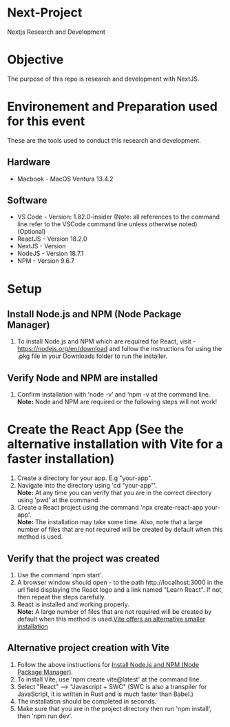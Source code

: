# Next-Project
Nextjs Research and Development

# Objective    
The purpose of this repo is research and development with NextJS. 

# Environement and Preparation used for this event   
These are the tools used to conduct this research and development. 

## Hardware
* Macbook - MacOS Ventura 13.4.2

## Software
* VS Code - Version: 1.82.0-insider (Note: all references to the command line refer to the VSCode command line unless otherwise noted) (Optional)
* ReactJS - Version 18.2.0
* NextJS - Version
* NodeJS - Version 18.7.1
* NPM - Version 9.6.7

# Setup
## Install Node.js and NPM (Node Package Manager)
1. To install Node.js and NPM which are required for React, visit - https://nodejs.org/en/download and follow the instructions for using the .pkg file in your Downloads folder to run the installer.   

## Verify Node and NPM are installed
1. Confirm installation with ‘node -v’ and ‘npm -v at the command line.   
    **Note:** Node and NPM are required or the following steps will not work!

# Create the React App (See the alternative installation with Vite for a faster installation)
1. Create a directory for your app. E.g "your-app".   
2. Navigate into the directory using 'cd "your-app"'.   
   **Note:** At any time you can verify that you are in the correct directory using 'pwd' at the command.   
3. Create a React project using the command 'npx create-react-app your-app'.   
   **Note:** The installation may take some time. Also, note that a large number of files that are not required will be created by default when this method is used.   

## Verify that the project was created   
1. Use the command 'npm start'.   
2. A browser window should open - to the path http://localhost:3000 in the url field displaying the React logo and a link named "Learn React". If not, then repeat the steps carefully.   
3. React is installed and working properly.     
   **Note:** A large number of files that are not required will be created by default when this method is used.[Vite offers an alternative smaller installation](#alternative-installation-with-vite)   

## Alternative project creation with Vite
1. Follow the above instructions for [Install Node.js and NPM (Node Package Manager)](#create-the-react-app-see-the-alternative-installation-with-vite-for-a-faster-installation).    
2. To install Vite, use 'npm create vite@latest' at the command line.   
3. Select "React" --> "Javascript + SWC" (SWC is also a transpiler for JavaScript, it is written in Rust and is much faster than Babel.)   
4. The installation should be completed in seconds.   
5. Make sure that you are in the project directory then run 'npm install', then 'npm run dev'. 
